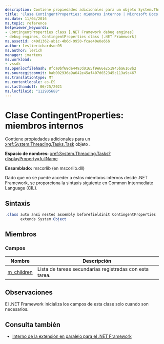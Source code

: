 ```yaml
---
description: Contiene propiedades adicionales para un objeto System.Threading.Tasks.Task.
title: 'Clase ContingentProperties: miembros internos | Microsoft Docs'
ms.date: 11/04/2016
ms.topic: reference
helpviewer_keywords:
- ContingentProperties class [.NET Framework debug engines]
- debug engines, ContingentProperties class [.NET Framework]
ms.assetid: c49d1362-ab1c-4b6d-9950-fcae40e0e66b
author: leslierichardson95
ms.author: lerich
manager: jmartens
ms.workload:
- vssdk
ms.openlocfilehash: 8fca0bf68de4493d0165f9e66e251945ba6168b2
ms.sourcegitcommit: bab002936a9a642e45af407d652345c113a9c467
ms.translationtype: MT
ms.contentlocale: es-ES
ms.lasthandoff: 06/25/2021
ms.locfileid: "112905688"
---
```

# <a name="contingentproperties-class---internal-members"></a>Clase ContingentProperties: miembros internos
Contiene propiedades adicionales para un <xref:System.Threading.Tasks.Task> objeto .

 **Espacio de nombres:** <xref:System.Threading.Tasks?displayProperty=fullName>

 **Ensamblado:** mscorlib (en mscorlib.dll)

 Dado que no se puede acceder a estos miembros internos desde .NET Framework, se proporciona la sintaxis siguiente en Common Intermediate Language (CIL).

## <a name="syntax"></a>Sintaxis

```csharp
.class auto ansi nested assembly beforefieldinit ContingentProperties
       extends System.Object
```

## <a name="members"></a>Miembros

### <a name="fields"></a>Campos

|Nombre|Descripción|
|----------|-----------------|
|[m_children](../../extensibility/debugger/m-children-field.md)|Lista de tareas secundarias registradas con esta tarea.|

## <a name="remarks"></a>Observaciones
 El .NET Framework inicializa los campos de esta clase solo cuando son necesarios.

## <a name="see-also"></a>Consulta también
- [Interno de la extensión en paralelo para el .NET Framework](../../extensibility/debugger/parallel-extension-internals-for-the-dotnet-framework.md)
